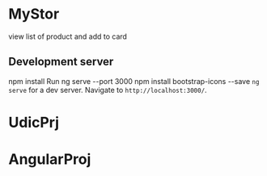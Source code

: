 # MyStor

view list of product and add to card

## Development server

npm install
Run ng serve --port 3000
npm install bootstrap-icons --save
`ng serve` for a dev server. Navigate to `http://localhost:3000/`.
# UdicPrj
# AngularProj
